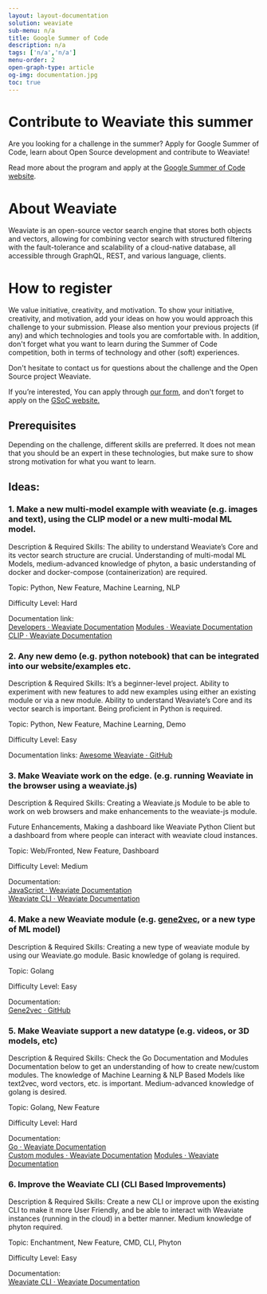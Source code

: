 ```yaml
---
layout: layout-documentation
solution: weaviate
sub-menu: n/a
title: Google Summer of Code
description: n/a
tags: ['n/a','n/a']
menu-order: 2
open-graph-type: article
og-img: documentation.jpg
toc: true
---
```

<!-----

Yay, no errors, warnings, or alerts!

Conversion time: 0.46 seconds.


Using this Markdown file:

1. Paste this output into your source file.
2. See the notes and action items below regarding this conversion run.
3. Check the rendered output (headings, lists, code blocks, tables) for proper
   formatting and use a linkchecker before you publish this page.

Conversion notes:

* Docs to Markdown version 1.0β33
* Fri Feb 18 2022 03:00:14 GMT-0800 (PST)
* Source doc: GSoC
----->


<!-----

Yay, no errors, warnings, or alerts!

Conversion time: 0.505 seconds.


Using this Markdown file:

1. Paste this output into your source file.
2. See the notes and action items below regarding this conversion run.
3. Check the rendered output (headings, lists, code blocks, tables) for proper
   formatting and use a linkchecker before you publish this page.

Conversion notes:

* Docs to Markdown version 1.0β33
* Fri Feb 18 2022 05:29:02 GMT-0800 (PST)
* Source doc: GSoC
----->



# Contribute to Weaviate this summer

Are you looking for a challenge in the summer? Apply for Google Summer of Code, learn about Open Source development and contribute to Weaviate!

Read more about the program and apply at the [Google Summer of Code website](https://summerofcode.withgoogle.com/). 

# About Weaviate

Weaviate is an open-source vector search engine that stores both objects and vectors, allowing for combining vector search with structured filtering with the fault-tolerance and scalability of a cloud-native database, all accessible through GraphQL, REST, and various language, clients. 

# How to register

We value initiative, creativity, and motivation. To show your initiative, creativity, and motivation, add your ideas on how you would approach this challenge to your submission. Please also mention your previous projects (if any) and which technologies and tools you are comfortable with. In addition, don't forget what you want to learn during the Summer of Code competition, both in terms of technology and other (soft) experiences.

Don't hesitate to contact us for questions about the challenge and the Open Source project Weaviate.

If you’re interested, You can apply through [our form](https://forms.gle/H6WDByjYbs8ReEuk9), and don't forget to apply on the [GSoC website. ](https://summerofcode.withgoogle.com/)


## Prerequisites

Depending on the challenge, different skills are preferred. It does not mean that you should be an expert in these technologies, but make sure to show strong motivation for what you want to learn.


## Ideas:


### 1. Make a new multi-model example with weaviate (e.g. images and text), using the CLIP model or a new multi-modal ML model.

Description & Required Skills: The ability to understand Weaviate’s Core and its vector search structure are crucial. Understanding of multi-modal ML Models, medium-advanced knowledge of phyton, a basic understanding of docker and docker-compose (containerization) are required. 

Topic: Python, New Feature, Machine Learning, NLP 

Difficulty Level: Hard

Documentation link:   
[Developers · Weaviate Documentation](https://weaviate.io/developers/weaviate/current/) 
[Modules · Weaviate Documentation](https://weaviate.io/developers/weaviate/current/configuration/modules.html) 
[CLIP · Weaviate Documentation](https://www.semi.technology/developers/weaviate/current/modules/multi2vec-clip.html) 


### 2. Any new demo (e.g. python notebook) that can be integrated into our website/examples etc.

Description & Required Skills: It’s a beginner-level project. Ability to experiment with new features to add new examples using either an existing module or via a new module.  Ability to understand Weaviate’s Core and its vector search is important. Being proficient in Python is required. 

Topic: Python, New Feature, Machine Learning, Demo

Difficulty Level: Easy

Documentation links: 
[Awesome Weaviate · GitHub](https://github.com/semi-technologies/weaviate) 

### 3. Make Weaviate work on the edge. (e.g. running Weaviate in the browser using a weaviate.js)

Description & Required Skills: Creating a Weaviate.js Module to be able to work on web browsers and make enhancements to the weaviate-js module. 

Future Enhancements,  Making a dashboard like Weaviate Python Client but a dashboard from where people can interact with weaviate cloud instances. 

Topic: Web/Fronted, New Feature, Dashboard

Difficulty Level: Medium

Documentation:  
[JavaScript · Weaviate Documentation](https://weaviate.io/developers/weaviate/current/client-libraries/javascript.html)  
[Weaviate CLI · Weaviate Documentation](https://weaviate.io/developers/weaviate/current/client-libraries/cli.html) 


### 4. Make a new Weaviate module (e.g. [gene2vec](https://github.com/jingcheng-du/Gene2vec#:~:text=Gene2Vec%20is%20a%20distributed%20representation,sets%20from%20the%20GEO%20databases.), or a new type of ML model) 
Description & Required Skills:  Creating a new type of weaviate module by using our Weaviate.go module. Basic knowledge of golang is required.

Topic: Golang

Difficulty Level: Easy

Documentation:  
[Gene2vec · GitHub](https://github.com/jingcheng-du/Gene2vec#:~:text=Gene2Vec%20is%20a%20distributed%20representation,sets%20from%20the%20GEO%20databases) 


### 5.  Make Weaviate support a new datatype (e.g. videos, or 3D models, etc)

Description & Required Skills: Check the Go Documentation and Modules Documentation below to get an understanding of how to create new/custom modules. The knowledge of Machine Learning & NLP Based Models like text2vec, word vectors, etc. is important. Medium-advanced knowledge of golang is desired. 

Topic: Golang, New Feature

Difficulty Level: Hard 

Documentation:  
[Go · Weaviate Documentation](https://weaviate.io/developers/weaviate/current/client-libraries/go.html)  
[Custom modules · Weaviate Documentation](https://weaviate.io/developers/weaviate/current/modules/custom-modules.html) 
[Modules · Weaviate Documentation](https://weaviate.io/developers/weaviate/current/modules/index.html) 


### 6. Improve the Weaviate CLI (CLI Based Improvements)

Description & Required Skills: Create a new CLI or improve upon the existing CLI to make it more User Friendly, and be able to interact with Weaviate instances (running in the cloud) in a better manner. Medium knowledge of phyton required. 

Topic: Enchantment, New Feature, CMD, CLI, Phyton

Difficulty Level: Easy

Documentation:  
[Weaviate CLI · Weaviate Documentation](https://weaviate.io/developers/weaviate/current/client-libraries/cli.html) 
